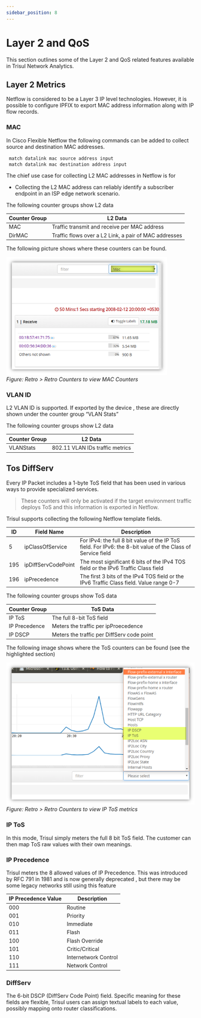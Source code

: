 ```yaml
---
sidebar_position: 8
---
```


# Layer 2 and QoS

This section outlines some of the Layer 2 and QoS related features
available in Trisul Network Analytics.

## Layer 2 Metrics

Netflow is considered to be a Layer 3 IP level technologies. However, it
is possible to configure IPFIX to export MAC address information along
with IP flow records.

### MAC

In Cisco Flexible Netflow the following commands can be added to collect
source and destination MAC addresses.

```language-bash
 match datalink mac source address input
 match datalink mac destination address input
```

The chief use case for collecting L2 MAC addresses in Netflow is for

- Collecting the L2 MAC address can reliably identify a subscriber endpoint
  in an ISP edge network scenario.

The following counter groups show L2 data

| Counter Group | L2 Data                                               |
| ------------- | ----------------------------------------------------- |
| MAC           | Traffic transmit and receive per MAC address          |
| DirMAC        | Traffic flows over a L2 Link, a pair of MAC addresses |

The following picture shows where these counters can be found.

![](images/mac.png)  
*Figure: Retro \> Retro Counters to view MAC Counters*

### VLAN ID

L2 VLAN ID is supported. If exported by the device , these are directly
shown under the counter group “VLAN Stats”

The following counter groups show L2 data

| Counter Group | L2 Data                         |
| ------------- | ------------------------------- |
| VLANStats     | 802.11 VLAN IDs traffic metrics |

## Tos DiffServ

Every IP Packet includes a 1-byte ToS field that has been used in
various ways to provide specialized services.

> These counters will only be activated if the target environment traffic
> deploys ToS and this information is exported in Netflow.

Trisul supports collecting the following Netflow template fields.

| ID  | Field Name          | Description                                                                                                 |
| --- | ------------------- | ----------------------------------------------------------------------------------------------------------- |
| 5   | ipClassOfService    | For IPv4: the full 8 bit value of the IP ToS field. For IPv6: the 8-bit value of the Class of Service field |
| 195 | ipDiffServCodePoint | The most significant 6 bits of the IPv4 TOS field or the IPv6 Traffic Class field                           |
| 196 | ipPrecedence        | The first 3 bits of the IPv4 TOS field or the IPv6 Traffic Class field. Value range 0-7                     |

The following counter groups show ToS data

| Counter Group | ToS Data                                   |
| ------------- | ------------------------------------------ |
| IP ToS        | The full 8-bit ToS field                   |
| IP Precedence | Meters the traffic per ipProecedence       |
| IP DSCP       | Meters the traffic per DiffServ code point |

The following image shows where the ToS counters can be found (see the
highlighted section)

![](images/iptos.png)  
*Figure: Retro \> Retro Counters to view IP ToS metrics*

### IP ToS

In this mode, Trisul simply meters the full 8 bit ToS field. The
customer can then map ToS raw values with their own meanings.

### IP Precedence

Trisul meters the 8 allowed values of IP Precedence. This was introduced
by RFC 791 in 1981 and is now generally deprecated , but there may be
some legacy networks still using this feature

| IP Precedence Value | Description          |
| ------------------- | -------------------- |
| 000                 | Routine              |
| 001                 | Priority             |
| 010                 | Immediate            |
| 011                 | Flash                |
| 100                 | Flash Override       |
| 101                 | Critic/Critical      |
| 110                 | Internetwork Control |
| 111                 | Network Control      |

### DiffServ

The 6-bit DSCP (DiffServ Code Point) field. Specific meaning for these
fields are flexible, Trisul users can assign textual labels to each
value, possibly mapping onto router classifications.
